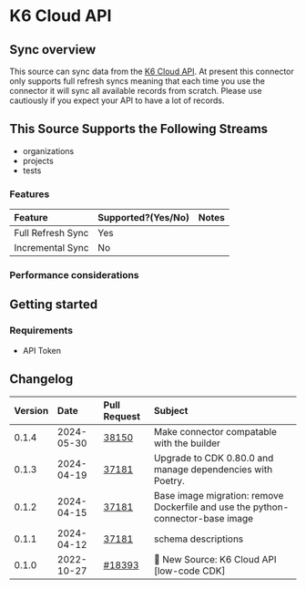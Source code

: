 # K6 Cloud API

## Sync overview

This source can sync data from the [K6 Cloud API](https://developers.k6.io). At present this connector only supports full refresh syncs meaning that each time you use the connector it will sync all available records from scratch. Please use cautiously if you expect your API to have a lot of records.

## This Source Supports the Following Streams

- organizations
- projects
- tests

### Features

| Feature           | Supported?\(Yes/No\) | Notes |
| :---------------- | :------------------- | :---- |
| Full Refresh Sync | Yes                  |       |
| Incremental Sync  | No                   |       |

### Performance considerations

## Getting started

### Requirements

- API Token

## Changelog

| Version | Date       | Pull Request                                              | Subject                                                                         |
| :------ | :--------- | :-------------------------------------------------------- | :------------------------------------------------------------------------------ |
| 0.1.4   | 2024-05-30 | [38150](https://github.com/airbytehq/airbyte/pull/38150)  | Make connector compatable with the builder                                      |
| 0.1.3   | 2024-04-19 | [37181](https://github.com/airbytehq/airbyte/pull/37181)  | Upgrade to CDK 0.80.0 and manage dependencies with Poetry.                      |
| 0.1.2   | 2024-04-15 | [37181](https://github.com/airbytehq/airbyte/pull/37181)  | Base image migration: remove Dockerfile and use the python-connector-base image |
| 0.1.1   | 2024-04-12 | [37181](https://github.com/airbytehq/airbyte/pull/37181)  | schema descriptions                                                             |
| 0.1.0   | 2022-10-27 | [#18393](https://github.com/airbytehq/airbyte/pull/18393) | 🎉 New Source: K6 Cloud API [low-code CDK]                                      |
